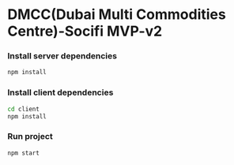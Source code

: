 # DMCC(Dubai Multi Commodities Centre)-Socifi MVP-v2

### Install server dependencies

```bash
npm install
```

### Install client dependencies

```bash
cd client
npm install
```

### Run project

```bash
npm start
```